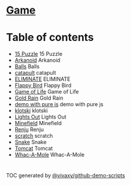 # [Game](https://vivaxy.github.io/game/)

Table of contents
=================

* [15 Puzzle](https://vivaxy.github.io/game/15-puzzle/) 15 Puzzle
* [Arkanoid](https://vivaxy.github.io/game/arkanoid/) Arkanoid
* [Balls](https://vivaxy.github.io/game/balls/) Balls
* [catapult](https://vivaxy.github.io/game/catapult/) catapult
* [ELIMINATE](https://vivaxy.github.io/game/eliminate/) ELIMINATE
* [Flappy Bird](https://vivaxy.github.io/game/flappy-bird/) Flappy Bird
* [Game of Life](https://vivaxy.github.io/game/game-of-life/) Game of Life
* [Gold Rain](https://vivaxy.github.io/game/goldrain/) Gold Rain
* [demo with pure js](https://vivaxy.github.io/game/jiugongge/) demo with pure js
* [klotski](https://vivaxy.github.io/game/klotski/) klotski
* [Lights Out](https://vivaxy.github.io/game/lights-out/) Lights Out
* [Minefield](https://vivaxy.github.io/game/minefield/) Minefield
* [Renju](https://vivaxy.github.io/game/renju/) Renju
* [scratch](https://vivaxy.github.io/game/scratch/) scratch
* [Snake](https://vivaxy.github.io/game/snake/) Snake
* [Tomcat](https://vivaxy.github.io/game/tomcat/) Tomcat
* [Whac-A-Mole](https://vivaxy.github.io/game/whac-a-mole/) Whac-A-Mole

#

TOC generated by [@vivaxy/github-demo-scripts](https://github.com/vivaxy/github-demo-scripts)
